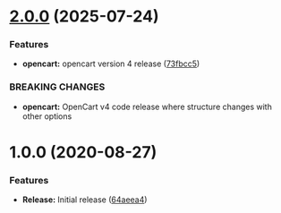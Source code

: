 # [2.0.0](https://github.com/ideal-postcodes/opencart/compare/1.1.0...2.0.0) (2025-07-24)


### Features

* **opencart:** opencart version 4 release ([73fbcc5](https://github.com/ideal-postcodes/opencart/commit/73fbcc57d19261d9def6cf60b543bb3048942dfc))


### BREAKING CHANGES

* **opencart:** OpenCart v4 code release where structure changes with other options

# 1.0.0 (2020-08-27)


### Features

* **Release:** Initial release ([64aeea4](https://github.com/ideal-postcodes/opencart/commit/64aeea495569ab3ab6ba56d3e2b276e6f9d3acf1))

